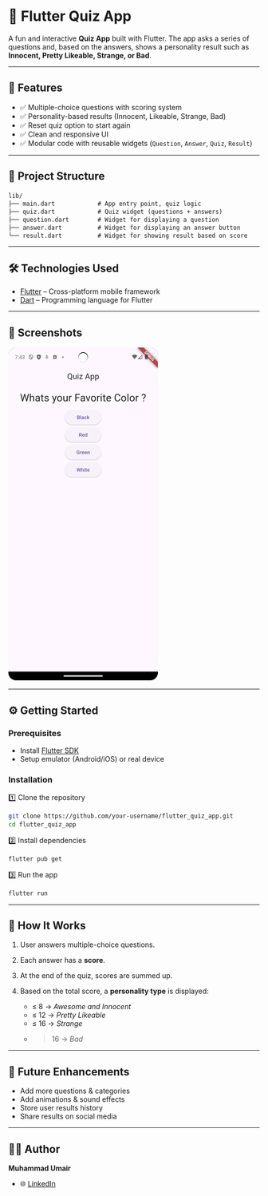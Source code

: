 # 📝 Flutter Quiz App

A fun and interactive **Quiz App** built with Flutter.
The app asks a series of questions and, based on the answers, shows a personality result such as **Innocent, Pretty Likeable, Strange, or Bad**.

---

## 🚀 Features

* ✅ Multiple-choice questions with scoring system
* ✅ Personality-based results (Innocent, Likeable, Strange, Bad)
* ✅ Reset quiz option to start again
* ✅ Clean and responsive UI
* ✅ Modular code with reusable widgets (`Question`, `Answer`, `Quiz`, `Result`)

---

## 📂 Project Structure

```
lib/
├── main.dart            # App entry point, quiz logic
├── quiz.dart            # Quiz widget (questions + answers)
├── question.dart        # Widget for displaying a question
├── answer.dart          # Widget for displaying an answer button
└── result.dart          # Widget for showing result based on score
```

---

## 🛠️ Technologies Used

* [Flutter](https://flutter.dev) – Cross-platform mobile framework
* [Dart](https://dart.dev) – Programming language for Flutter

---

## 📸 Screenshots

![alt text](https://github.com/MuhmmadUmair/Quiz-App-in-Flutter/blob/4aa32af8b2206cbf100094e5346088cbd6a4efe7/Screenshot.png)


---

## ⚙️ Getting Started

### Prerequisites

* Install [Flutter SDK](https://flutter.dev/docs/get-started/install)
* Setup emulator (Android/iOS) or real device

### Installation

1️⃣ Clone the repository

```bash
git clone https://github.com/your-username/flutter_quiz_app.git
cd flutter_quiz_app
```

2️⃣ Install dependencies

```bash
flutter pub get
```

3️⃣ Run the app

```bash
flutter run
```

---

## 🧰 How It Works

1. User answers multiple-choice questions.
2. Each answer has a **score**.
3. At the end of the quiz, scores are summed up.
4. Based on the total score, a **personality type** is displayed:

   * ≤ 8 → *Awesome and Innocent*
   * ≤ 12 → *Pretty Likeable*
   * ≤ 16 → *Strange*
   * > 16 → *Bad*

---

## 🌟 Future Enhancements

* Add more questions & categories
* Add animations & sound effects
* Store user results history
* Share results on social media

---

## 👨‍💻 Author

**Muhammad Umair**

* 🌐 [LinkedIn](https://www.linkedin.com/in/muhmmadumair3233?utm_source=share&utm_campaign=share_via&utm_content=profile&utm_medium=android_app)

